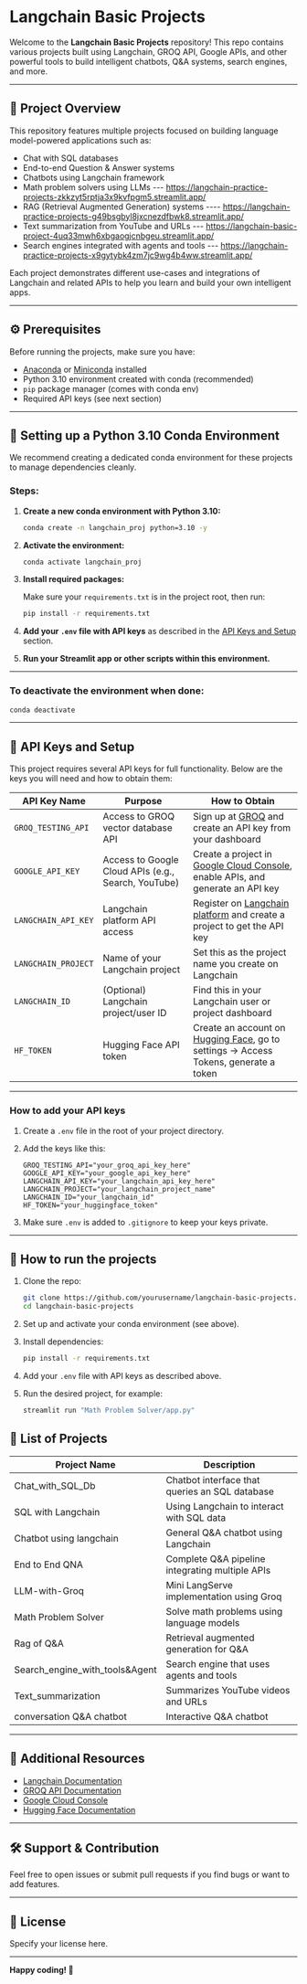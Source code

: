 
# Langchain Basic Projects

Welcome to the **Langchain Basic Projects** repository! This repo contains various projects built using Langchain, GROQ API, Google APIs, and other powerful tools to build intelligent chatbots, Q&A systems, search engines, and more.

---

## 📝 Project Overview

This repository features multiple projects focused on building language model-powered applications such as:

- Chat with SQL databases
- End-to-end Question & Answer systems
- Chatbots using Langchain framework
- Math problem solvers using LLMs --- https://langchain-practice-projects-zkkzyt5rptja3x9kvfpgm5.streamlit.app/
- RAG (Retrieval Augmented Generation) systems ---- https://langchain-practice-projects-g49bsgbyl8jxcnezdfbwk8.streamlit.app/
- Text summarization from YouTube and URLs --- https://langchain-basic-project-4uq33mwh6xbgaogjcnbgeu.streamlit.app/
- Search engines integrated with agents and tools --- https://langchain-practice-projects-x9gytybk4zm7jc9wg4b4ww.streamlit.app/

Each project demonstrates different use-cases and integrations of Langchain and related APIs to help you learn and build your own intelligent apps.

---

## ⚙️ Prerequisites

Before running the projects, make sure you have:

- [Anaconda](https://www.anaconda.com/products/distribution) or [Miniconda](https://docs.conda.io/en/latest/miniconda.html) installed
- Python 3.10 environment created with conda (recommended)
- `pip` package manager (comes with conda env)
- Required API keys (see next section)

---

## 🐍 Setting up a Python 3.10 Conda Environment

We recommend creating a dedicated conda environment for these projects to manage dependencies cleanly.

### Steps:

1. **Create a new conda environment with Python 3.10:**

   ```bash
   conda create -n langchain_proj python=3.10 -y


2. **Activate the environment:**

   ```bash
   conda activate langchain_proj
   ```

3. **Install required packages:**

   Make sure your `requirements.txt` is in the project root, then run:

   ```bash
   pip install -r requirements.txt
   ```

4. **Add your `.env` file with API keys** as described in the [API Keys and Setup](#-api-keys-and-setup) section.

5. **Run your Streamlit app or other scripts within this environment.**

---

### To deactivate the environment when done:

```bash
conda deactivate
```

---

## 🔑 API Keys and Setup

This project requires several API keys for full functionality. Below are the keys you will need and how to obtain them:

| API Key Name        | Purpose                                             | How to Obtain                                                                                                      |
| ------------------- | --------------------------------------------------- | ------------------------------------------------------------------------------------------------------------------ |
| `GROQ_TESTING_API`  | Access to GROQ vector database API                  | Sign up at [GROQ](https://groq.com) and create an API key from your dashboard                                      |
| `GOOGLE_API_KEY`    | Access to Google Cloud APIs (e.g., Search, YouTube) | Create a project in [Google Cloud Console](https://console.cloud.google.com), enable APIs, and generate an API key |
| `LANGCHAIN_API_KEY` | Langchain platform API access                       | Register on [Langchain platform](https://www.langchain.com) and create a project to get the API key                |
| `LANGCHAIN_PROJECT` | Name of your Langchain project                      | Set this as the project name you create on Langchain                                                               |
| `LANGCHAIN_ID`      | (Optional) Langchain project/user ID                | Find this in your Langchain user or project dashboard                                                              |
| `HF_TOKEN`          | Hugging Face API token                              | Create an account on [Hugging Face](https://huggingface.co), go to settings → Access Tokens, generate a token      |

---

### How to add your API keys

1. Create a `.env` file in the root of your project directory.

2. Add the keys like this:

   ```
   GROQ_TESTING_API="your_groq_api_key_here"
   GOOGLE_API_KEY="your_google_api_key_here"
   LANGCHAIN_API_KEY="your_langchain_api_key_here"
   LANGCHAIN_PROJECT="your_langchain_project_name"
   LANGCHAIN_ID="your_langchain_id"
   HF_TOKEN="your_huggingface_token"
   ```

3. Make sure `.env` is added to `.gitignore` to keep your keys private.

---

## 🚀 How to run the projects

1. Clone the repo:

   ```bash
   git clone https://github.com/yourusername/langchain-basic-projects.git
   cd langchain-basic-projects
   ```

2. Set up and activate your conda environment (see above).

3. Install dependencies:

   ```bash
   pip install -r requirements.txt
   ```

4. Add your `.env` file with API keys as described above.

5. Run the desired project, for example:

   ```bash
   streamlit run "Math Problem Solver/app.py"
   ```



## 📂 List of Projects

| Project Name                       | Description                                      | 
| ---------------------------------- | ------------------------------------------------ | 
| Chat\_with\_SQL\_Db                | Chatbot interface that queries an SQL database   | 
| SQL with Langchain                 | Using Langchain to interact with SQL data        | 
| Chatbot using langchain            | General Q\&A chatbot using Langchain             | 
| End to End QNA                     | Complete Q\&A pipeline integrating multiple APIs | 
| LLM-with-Groq                      | Mini LangServe implementation using Groq         | 
| Math Problem Solver                | Solve math problems using language models        |
| Rag of Q\&A                        | Retrieval augmented generation for Q\&A          | 
| Search\_engine\_with\_tools\&Agent | Search engine that uses agents and tools         | 
| Text\_summarization                | Summarizes YouTube videos and URLs               | 
| conversation Q\&A chatbot          | Interactive Q\&A chatbot                         | 

---

## 📖 Additional Resources

* [Langchain Documentation](https://docs.langchain.com/)
* [GROQ API Documentation](https://docs.groq.com/)
* [Google Cloud Console](https://console.cloud.google.com/)
* [Hugging Face Documentation](https://huggingface.co/docs)

---

## 🛠 Support & Contribution

Feel free to open issues or submit pull requests if you find bugs or want to add features.

---

## 📜 License

Specify your license here.

---

**Happy coding! 🚀**

```
```
